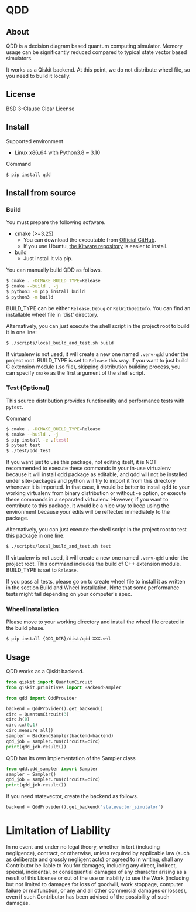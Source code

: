 # QDD

## About

QDD is a decision diagram based quantum computing simulator.
Memory usage can be significantly reduced compared to typical state vector based simulators.

It works as a Qiskit backend.
At this point, we do not distribute wheel file, so you need to build it locally.

## License

BSD 3-Clause Clear License

## Install

Supported environment

- Linux x86_64 with Python3.8 ~ 3.10

Command

```sh
$ pip install qdd
```

## Install from source

### Build

You must prepare the following software.

- cmake (>=3.25)
  - You can download the executable from [Official GitHub](https://github.com/Kitware/CMake/releases).
  - If you use Ubuntu, [the Kitware repository](https://apt.kitware.com/) is easier to install.
- build
  - Just install it via pip.

You can manually build QDD as follows.

```sh
$ cmake . -DCMAKE_BUILD_TYPE=Release
$ cmake --build . -j
$ python3 -m pip install build
$ python3 -m build
```

BUILD_TYPE can be either `Release`, `Debug` or `RelWithDebInfo`.
You can find an installable wheel file in 'dist' directory.

Alternatively, you can just execute the shell script in the project root to build it in one line:

```sh
$ ./scripts/local_build_and_test.sh build
```

If virtualenv is not used, it will create a new one named `.venv-qdd` under the project root.
BUILD_TYPE is set to `Release` this way.
If you want to just build C extension module (.so file), skipping distribution building process, you can specify `cmake` as the first argument of the shell script.


### Test (Optional)

This source distribution provides functionality and performance tests with `pytest`.

Command

```sh
$ cmake . -DCMAKE_BUILD_TYPE=Release
$ cmake --build . -j
$ pip install -e .[test]
$ pytest test
$ ./test/qdd_test
```

If you want just to use this package, not editing itself, it is NOT recommended to execute these commands in your in-use virtualenv because it will install qdd package as editable, and qdd will not be installed under site-packages and python will try to import it from this directory whenever it is imported. In that case, it would be better to install qdd to your working virtualenv from binary distribution or without -e option, or execute these commands in a separated virtualenv. However, if you want to contribute to this package, it would be a nice way to keep using the environment because your edits will be reflected immediately to the package.

Alternatively, you can just execute the shell script in the project root to test this package in one line:

```sh
$ ./scripts/local_build_and_test.sh test
```

If virtualenv is not used, it will create a new one named `.venv-qdd` under the project root.
This command includes the build of C++ extension module. BUILD_TYPE is set to `Release`.

If you pass all tests, please go on to create wheel file to install it as written in the section Build and Wheel Installation.
Note that some performance tests might fail depending on your computer's spec.

### Wheel Installation

Please move to your working directory and install the wheel file created in the build phase.

```sh
$ pip install {QDD_DIR}/dist/qdd-XXX.whl
```

## Usage

QDD works as a Qiskit backend.

```py
from qiskit import QuantumCircuit
from qiskit.primitives import BackendSampler

from qdd import QddProvider

backend = QddProvider().get_backend()
circ = QuantumCircuit(3)
circ.h(0)
circ.cx(0,1)
circ.measure_all()
sampler = BackendSampler(backend=backend)
qdd_job = sampler.run(circuits=circ)
print(qdd_job.result())
```

QDD has its own implementation of the Sampler class

```py
from qdd.qdd_sampler import Sampler
sampler = Sampler()
qdd_job = sampler.run(circuits=circ)
print(qdd_job.result())
```

If you need statevector, create the backend as follows.

```py
backend = QddProvider().get_backend('statevector_simulator')
```

# Limitation of Liability

In no event and under no legal theory, whether in tort (including negligence), contract, or otherwise, unless required by applicable law (such as deliberate and grossly negligent acts) or agreed to in writing, shall any Contributor be liable to You for damages, including any direct, indirect, special, incidental, or consequential damages of any character arising as a result of this License or out of the use or inability to use the Work (including but not limited to damages for loss of goodwill, work stoppage, computer failure or malfunction, or any and all other commercial damages or losses), even if such Contributor has been advised of the possibility of such damages.
